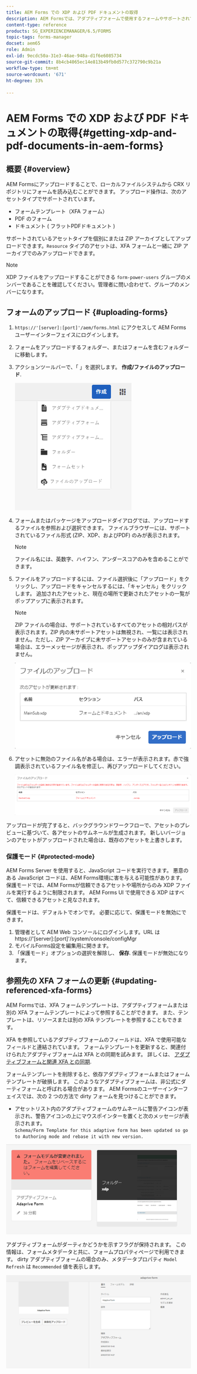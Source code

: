 ```yaml
---
title: AEM Forms での XDP および PDF ドキュメントの取得
description: AEM Formsでは、アダプティブフォームで使用するフォームやサポートされているアセットをアップロードできます。 また、フォームや関連リソースを ZIP として一括アップロードすることもできます。
content-type: reference
products: SG_EXPERIENCEMANAGER/6.5/FORMS
topic-tags: forms-manager
docset: aem65
role: Admin
exl-id: 9ecdc50a-31e3-46ae-948a-d1f6e6085734
source-git-commit: 8b4cb4065ec14e813b49fb0d577c372790c9b21a
workflow-type: tm+mt
source-wordcount: '671'
ht-degree: 33%

---
```


# AEM Forms での XDP および PDF ドキュメントの取得{#getting-xdp-and-pdf-documents-in-aem-forms}

## 概要 {#overview}

AEM Formsにアップロードすることで、ローカルファイルシステムから CRX リポジトリにフォームを読み込むことができます。 アップロード操作は、次のアセットタイプでサポートされています。

* フォームテンプレート（XFA フォーム）
* PDF のフォーム
* ドキュメント ( フラットPDFドキュメント )

サポートされているアセットタイプを個別にまたは ZIP アーカイブとしてアップロードできます。`Resource` タイプのアセットは、XFA フォームと一緒に ZIP アーカイブでのみアップロードできます。

>[!NOTE]
>
>XDP ファイルをアップロードすることができる `form-power-users` グループのメンバーであることを確認してください。管理者に問い合わせて、グループのメンバーになります。

## フォームのアップロード {#uploading-forms}

1. `https://'[server]:[port]'/aem/forms.html` にアクセスして AEM Forms ユーザーインターフェイスにログインします。
1. フォームをアップロードするフォルダー、またはフォームを含むフォルダーに移動します。
1. アクションツールバーで、「 」を選択します。 **作成/ファイルのアップロード**.

   ![作成にあるローカルストレージのファイルオプション](assets/step.png)

1. フォームまたはパッケージをアップロードダイアログでは、アップロードするファイルを参照および選択できます。 ファイルブラウザーには、サポートされているファイル形式 (ZIP、XDP、およびPDF) のみが表示されます。

   >[!NOTE]
   >
   >ファイル名には、英数字、ハイフン、アンダースコアのみを含めることができます。

1. ファイルをアップロードするには、ファイル選択後に「アップロード」をクリックし、アップロードをキャンセルするには、「キャンセル」をクリックします。 追加されたアセットと、現在の場所で更新されたアセットの一覧がポップアップに表示されます。

   >[!NOTE]
   >
   >ZIP ファイルの場合は、サポートされているすべてのアセットの相対パスが表示されます。ZIP 内の未サポートアセットは無視され、一覧には表示されません。ただし、ZIP アーカイブに未サポートアセットのみが含まれている場合は、エラーメッセージが表示され、ポップアップダイアログは表示されません。

   ![XFA フォームのアップロード時のアップロードダイアログ](assets/upload-scr.png)

1. アセットに無効のファイル名がある場合は、エラーが表示されます。赤で強調表示されているファイル名を修正し、再びアップロードしてください。

   ![XFA フォームのアップロード時のエラーメッセージ](assets/upload-scr-err.png)

アップロードが完了すると、バックグラウンドワークフローで、アセットのプレビューに基づいて、各アセットのサムネールが生成されます。 新しいバージョンのアセットがアップロードされた場合は、既存のアセットを上書きします。

### 保護モード {#protected-mode}

AEM Forms Server を使用すると、JavaScript コードを実行できます。 悪意のある JavaScript コードは、AEM Forms環境に害を与える可能性があります。 保護モードでは、AEM Formsが信頼できるアセットや場所からのみ XDP ファイルを実行するように制限されます。 AEM Forms UI で使用できる XDP はすべて、信頼できるアセットと見なされます。

保護モードは、デフォルトでオンです。 必要に応じて、保護モードを無効にできます。

1. 管理者として AEM Web コンソールにログインします。URL は https://&#39;[server]:[port]&#39;/system/console/configMgr
1. モバイルForms設定を編集用に開きます。
1. 「保護モード」オプションの選択を解除し、 **保存**. 保護モードが無効になります。

## 参照先の XFA フォームの更新 {#updating-referenced-xfa-forms}

AEM Formsでは、XFA フォームテンプレートは、アダプティブフォームまたは別の XFA フォームテンプレートによって参照することができます。 また、テンプレートは、リソースまたは別の XFA テンプレートを参照することもできます。

XFA を参照しているアダプティブフォームのフィールドは、XFA で使用可能なフィールドと連結されています。 フォームテンプレートを更新すると、関連付けられたアダプティブフォームは XFA との同期を試みます。 詳しくは、 [アダプティブフォームと関連 XFA との同期](../../forms/using/synchronizing-adaptive-forms-xfa.md).

フォームテンプレートを削除すると、依存アダプティブフォームまたはフォームテンプレートが破損します。 このようなアダプティブフォームは、非公式にダーティフォームと呼ばれる場合があります。 AEM Formsのユーザーインターフェイスでは、次の 2 つの方法で dirty フォームを見つけることができます。

* アセットリスト内のアダプティブフォームのサムネールに警告アイコンが表示され、警告アイコンの上にマウスポインターを置くと次のメッセージが表示されます。\
  `Schema/Form Template for this adaptive form has been updated so go to Authoring mode and rebase it with new version.`

![関連 XFA の更新後の非同期のアダプティブフォームの警告](assets/dirtyaf.png)

アダプティブフォームがダーティかどうかを示すフラグが保持されます。 この情報は、フォームメタデータと共に、フォームプロパティページで利用できます。 dirty アダプティブフォームの場合のみ、メタデータプロパティ `Model Refresh` は `Recommended` 値を表示します。

![アダプティブフォームが XFA モデルと非同期であることを示す](assets/model-refresh.png)
